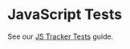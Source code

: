 # JavaScript Tests

See our [JS Tracker Tests](https://developer.matomo.org/guides/tests-js-tracker) guide.
